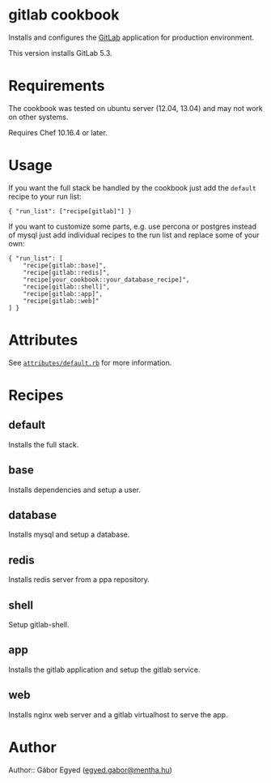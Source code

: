 # gitlab cookbook

Installs and configures the [GitLab](https://github.com/gitlabhq/gitlabhq)
application for production environment.

This version installs GitLab 5.3.

# Requirements

The cookbook was tested on ubuntu server (12.04, 13.04) and may not work on other systems.

Requires Chef 10.16.4 or later.


# Usage

If you want the full stack be handled by the cookbook just add the `default`
recipe to your run list:

    { "run_list": ["recipe[gitlab]"] }

If you want to customize some parts, e.g. use percona or postgres instead of mysql
just add individual recipes to the run list and replace some of your own:

    { "run_list": [
        "recipe[gitlab::base]",
        "recipe[gitlab::redis]",
        "recipe[your_cookbook::your_database_recipe]",
        "recipe[gitlab::shell]",
        "recipe[gitlab::app]",
        "recipe[gitlab::web]"
    ] }


# Attributes

See [`attributes/default.rb`](attributes/default.rb) for more information.


# Recipes

## default

Installs the full stack.

## base

Installs dependencies and setup a user.

## database

Installs mysql and setup a database.

## redis

Installs redis server from a ppa repository.

## shell

Setup gitlab-shell.

## app

Installs the gitlab application and setup the gitlab service.

## web

Installs nginx web server and a gitlab virtualhost to serve the app.


# Author

Author:: Gábor Egyed (<egyed.gabor@mentha.hu>)

